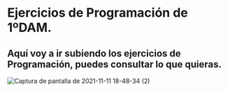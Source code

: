 # Ejercicios de Programación de 1ºDAM.


## Aquí voy a ir subiendo los ejercicios de Programación, puedes consultar lo que quieras.


![Captura de pantalla de 2021-11-11 18-48-34 (2)](https://user-images.githubusercontent.com/91873599/141346835-1de78184-e195-4199-ad3b-4d2ca96b2ae1.png)
